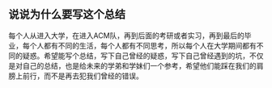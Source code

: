 ## 说说为什么要写这个总结

每个人从进入大学，在进入ACM队，再到后面的考研或者实习，再到最后的毕业，每个人都有不同的生活，每个人都有不同思考，所以每个人在大学期间都有不同的疑惑。希望能写个总结，写下自己曾经的疑惑，写下自己曾经遇到的坑，不仅是对自己的总结，也是给未来的学弟和学妹们一个参考，希望他们能踩在我们的肩膀上前行，而不是再去犯我们曾经的错误。
